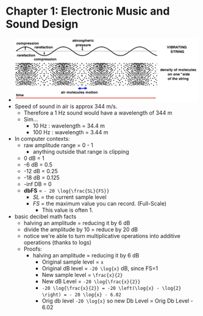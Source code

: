 Chapter 1: Electronic Music and Sound Design
=============

- ![Sound wave](/resources/images/music/molecules.png)
- Speed of sound in air is approx 344 m/s.
    - Therefore a 1 Hz sound would have a wavelength of 344 m
    - Sim...
        - 10 Hz : wavelength = 34.4 m
        - 100 Hz : wavelength = 3.44 m
- In computer contexts:
    - raw amplitude range = 0 - 1
        - anything outside that range is clipping
    - 0 dB = 1
    - -6 dB = 0.5 
    - -12 dB = 0.25
    - -18 dB = 0.125
    - -inf DB = 0    
    - **dbFS** = ```- 20 \log{\frac{SL}{FS}} ```
        - *SL* = the current sample level
        - *FS* = the maximum value you can record.  (Full-Scale)
            - This value is often 1.        
- basic decibel math facts
    - halving an amplitude = reducing it by 6 dB    
    - divide the amplitude by 10 = reduce by 20 dB
    - notice we're able to turn multiplicative operations into additive operations (thanks to logs)
    - Proofs:
        - halving an amplitude = reducing it by 6 dB  
            - Original sample level = ```x```
            - Original dB level = ``` -20 \log{x} ``` dB, since FS=1
            - New sample level = ```\frac{x}{2}```
            - New dB Level = ``` -20 \log{\frac{x}{2}} ```
            - ``` -20 \log{\frac{x}{2}} = -20 \left(\log{x} - \log{2} \right) = - 20 \log{x} - 6.02 ```
            - Orig db level ``` -20 \log{x} ```  so new Db Level = Orig Db Level - 6.02
         